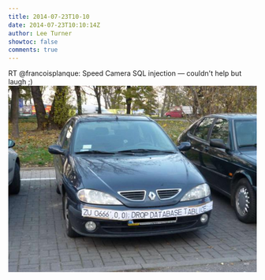 ```yaml
---
title: 2014-07-23T10-10
date: 2014-07-23T10:10:14Z
author: Lee Turner
showtoc: false
comments: true
---
```


RT @francoisplanque: Speed Camera SQL injection — couldn't help but laugh ;) ![](/img/x//491888007054897152-BtL7GQ6IIAAnlrT.jpg)

